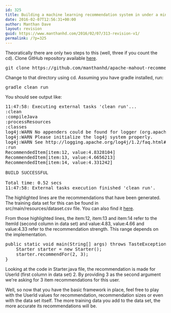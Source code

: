 ```yaml
---
id: 325
title: Building a machine learning recommendation system in under a minute
date: 2016-02-07T12:56:31+00:00
author: Manthan Dave
layout: revision
guid: https://www.manthanhd.com/2016/02/07/313-revision-v1/
permalink: /?p=325
---
```

Theoratically there are only two steps to this (well, three if you count the <span class="lang:default decode:true  crayon-inline">cd</span>).
Clone GitHub repository available <a href="https://github.com/manthanhd/apache-mahout-recommendation-starter" target="_blank">here</a>.
<pre class="lang:default decode:true ">git clone https://github.com/manthanhd/apache-mahout-recommendation-starter.git</pre>
Change to that directory using <span class="lang:default decode:true crayon-inline">cd</span>. Assuming you have <span class="lang:default decode:true crayon-inline ">gradle</span> installed, run:
<pre class="lang:default decode:true">gradle clean run</pre>
You should see output like:
<pre class="lang:default mark:10-12 decode:true">11:47:58: Executing external tasks 'clean run'...
:clean
:compileJava
:processResources
:classes
log4j:WARN No appenders could be found for logger (org.apache.mahout.cf.taste.impl.model.file.FileDataModel).
log4j:WARN Please initialize the log4j system properly.
log4j:WARN See http://logging.apache.org/log4j/1.2/faq.html#noconfig for more info.
:run
RecommendedItem[item:12, value:4.8328104]
RecommendedItem[item:13, value:4.6656213]
RecommendedItem[item:14, value:4.331242]

BUILD SUCCESSFUL

Total time: 0.52 secs
11:47:58: External tasks execution finished 'clean run'.</pre>
The highlighted lines are the recommendations that have been generated. The training data set for this can be found in <span class="lang:default decode:true crayon-inline ">src/main/resources/dataset.csv</span> file. You can also find it <a href="https://raw.githubusercontent.com/manthanhd/apache-mahout-recommendation-starter/master/src/main/resources/dataset.csv" target="_blank">here</a>.

From those highlighted lines, the <span class="lang:default decode:true crayon-inline">item:12</span>, <span class="lang:default decode:true crayon-inline ">item:13</span> and <span class="lang:default decode:true crayon-inline">item:14</span> refer to the <span class="lang:default decode:true crayon-inline ">ItemId</span> (second column in data set) and <span class="lang:default decode:true crayon-inline">value:4.83</span>, <span class="lang:default decode:true crayon-inline">value:4.66</span> and <span class="lang:default decode:true crayon-inline ">value:4.33</span> refer to the recommendation strength. This range depends on the implementation.
<pre class="lang:default mark:3 decode:true">public static void main(String[] args) throws TasteException {
    Starter starter = new Starter();
    starter.recommendFor(2, 3);
}</pre>
Looking at the code in <span class="lang:default decode:true crayon-inline">Starter.java</span> file, the recommendation is made for <span class="lang:default decode:true crayon-inline">UserId</span> (first column in data set) 2. By providing 3 as the second argument we're asking for 3 item recommendations for this user.

Well, so now that you have the basic framework in place, feel free to play with the <span class="lang:default decode:true crayon-inline ">UserId</span> values for recommendation, recommendation sizes or even with the data set itself. The more training data you add to the data set, the more accurate its recommendations will be.